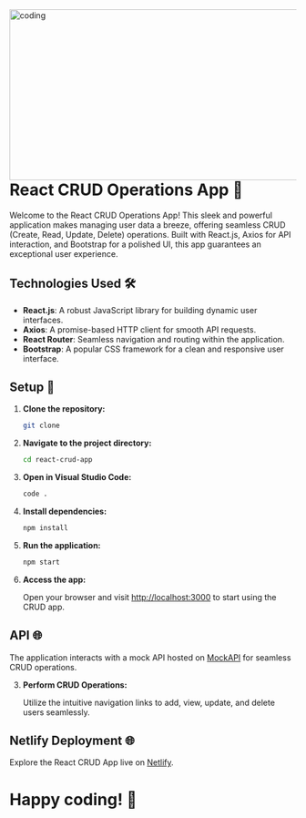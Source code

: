 <img align='right' alt='coding' width='1000' height='300'  src='https://www.atatus.com/glossary/content/images/size/w960/2021/07/CRUD.jpeg'>

# React CRUD Operations App 🚀

Welcome to the React CRUD Operations App! This sleek and powerful application makes managing user data a breeze, offering seamless CRUD (Create, Read, Update, Delete) operations. Built with React.js, Axios for API interaction, and Bootstrap for a polished UI, this app guarantees an exceptional user experience.



## Technologies Used 🛠️

- **React.js**: A robust JavaScript library for building dynamic user interfaces.
- **Axios**: A promise-based HTTP client for smooth API requests.
- **React Router**: Seamless navigation and routing within the application.
- **Bootstrap**: A popular CSS framework for a clean and responsive user interface.

## Setup 🚀

1. **Clone the repository:**

    ```bash
    git clone 
    ```

2. **Navigate to the project directory:**

    ```bash
    cd react-crud-app
    ```

3. **Open in Visual Studio Code:**

    ```bash
    code .
    ```

4. **Install dependencies:**

    ```bash
    npm install
    ```

5. **Run the application:**

    ```bash
    npm start
    ```

6. **Access the app:**

    Open your browser and visit [http://localhost:3000](http://localhost:3000) to start using the CRUD app.

## API 🌐

The application interacts with a mock API hosted on [MockAPI](https://jsonplaceholder.typicode.com/users/CRUD/) for seamless CRUD operations.

3. **Perform CRUD Operations:**

    Utilize the intuitive navigation links to add, view, update, and delete users seamlessly.


## Netlify Deployment 🌐

Explore the React CRUD App live on [Netlify]().

# Happy coding! 🚀